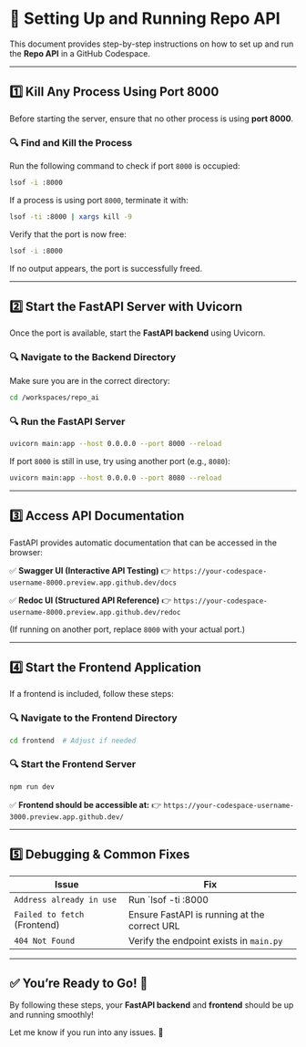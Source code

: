 # 🚀 Setting Up and Running Repo API

This document provides step-by-step instructions on how to set up and run the **Repo API** in a GitHub Codespace.

---

## **1️⃣ Kill Any Process Using Port 8000**
Before starting the server, ensure that no other process is using **port 8000**.

### **🔍 Find and Kill the Process**
Run the following command to check if port `8000` is occupied:
```sh
lsof -i :8000
```
If a process is using port `8000`, terminate it with:
```sh
lsof -ti :8000 | xargs kill -9
```
Verify that the port is now free:
```sh
lsof -i :8000
```
If no output appears, the port is successfully freed.

---

## **2️⃣ Start the FastAPI Server with Uvicorn**
Once the port is available, start the **FastAPI backend** using Uvicorn.

### **🔍 Navigate to the Backend Directory**
Make sure you are in the correct directory:
```sh
cd /workspaces/repo_ai
```

### **🔍 Run the FastAPI Server**
```sh
uvicorn main:app --host 0.0.0.0 --port 8000 --reload
```

If port `8000` is still in use, try using another port (e.g., `8080`):
```sh
uvicorn main:app --host 0.0.0.0 --port 8080 --reload
```

---

## **3️⃣ Access API Documentation**
FastAPI provides automatic documentation that can be accessed in the browser:

✅ **Swagger UI (Interactive API Testing)**
👉 `https://your-codespace-username-8000.preview.app.github.dev/docs`

✅ **Redoc UI (Structured API Reference)**
👉 `https://your-codespace-username-8000.preview.app.github.dev/redoc`

(If running on another port, replace `8000` with your actual port.)

---

## **4️⃣ Start the Frontend Application**
If a frontend is included, follow these steps:

### **🔍 Navigate to the Frontend Directory**
```sh
cd frontend  # Adjust if needed
```

### **🔍 Start the Frontend Server**
```sh
npm run dev
```

✅ **Frontend should be accessible at:**
👉 `https://your-codespace-username-3000.preview.app.github.dev/`

---

## **5️⃣ Debugging & Common Fixes**
| Issue | Fix |
|-------|-----|
| `Address already in use` | Run `lsof -ti :8000 | xargs kill -9` to free the port |
| `Failed to fetch` (Frontend) | Ensure FastAPI is running at the correct URL |
| `404 Not Found` | Verify the endpoint exists in `main.py` |

---

## ✅ **You’re Ready to Go!** 🚀
By following these steps, your **FastAPI backend** and **frontend** should be up and running smoothly!

Let me know if you run into any issues. 🎯

